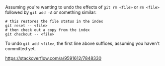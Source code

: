 Assuming you're wanting to undo the effects of `git rm <file>` or `rm <file>` followed by `git add -A` or something similar:

```
# this restores the file status in the index
git reset -- <file>
# then check out a copy from the index
git checkout -- <file>
```
To undo `git add <file>`, the first line above suffices, assuming you haven't committed yet.


https://stackoverflow.com/a/9591612/7848330